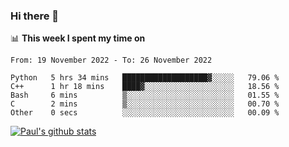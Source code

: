 ### Hi there 👋

📊 **This week I spent my time on**
<!--START_SECTION:waka-->

```text
From: 19 November 2022 - To: 26 November 2022

Python   5 hrs 34 mins   ███████████████████▓░░░░░   79.06 %
C++      1 hr 18 mins    ████▓░░░░░░░░░░░░░░░░░░░░   18.56 %
Bash     6 mins          ▒░░░░░░░░░░░░░░░░░░░░░░░░   01.55 %
C        2 mins          ▒░░░░░░░░░░░░░░░░░░░░░░░░   00.70 %
Other    0 secs          ░░░░░░░░░░░░░░░░░░░░░░░░░   00.09 %
```

<!--END_SECTION:waka-->


[![Paul's github stats](https://github-readme-stats.vercel.app/api?username=mickeyouyou&theme=dracula&show_icons=true)](https://github.com/anuraghazra/github-readme-stats)
